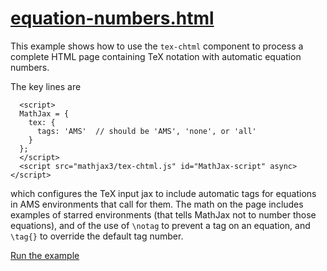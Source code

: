 # [equation-numbers.html](https://mathjax.github.io/mj3-demos/equation-numbers.html)

This example shows how to use the `tex-chtml` component to process a complete HTML page containing TeX notation with automatic equation numbers.

The key lines are

```
  <script>
  MathJax = {
    tex: {
      tags: 'AMS'  // should be 'AMS', 'none', or 'all'
    }
  };
  </script>
  <script src="mathjax3/tex-chtml.js" id="MathJax-script" async></script>
```

which configures the TeX input jax to include automatic tags for equations in AMS environments that call for them.  The math on the page includes examples of starred environments (that tells MathJax not to number those equations), and of the use of `\notag` to prevent a tag on an equation, and `\tag{}` to override the default tag number.

[Run the example](https://mathjax.github.io/mj3-demos/equation-numbers.html)
